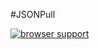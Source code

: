 #JSONPull

[![browser support](https://ci.testling.com/USER/PROJECT.png)](https://ci.testling.com/USER/PROJECT)

